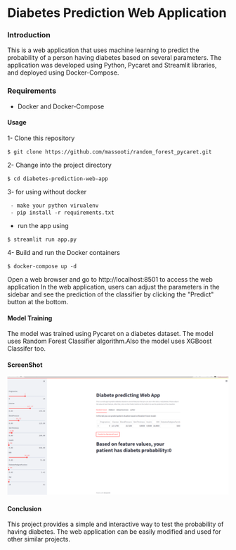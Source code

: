 # Diabetes Prediction Web Application


### Introduction

This is a web application that uses machine learning to predict the probability of a person having diabetes based on several parameters. The application was developed using Python, Pycaret and Streamlit libraries, and deployed using Docker-Compose.



### Requirements

* Docker and Docker-Compose

#### Usage

1- Clone this repository

```
$ git clone https://github.com/massooti/random_forest_pycaret.git

```
2- Change into the project directory

```
$ cd diabetes-prediction-web-app

```

3- for using without docker

```
 - make your python virualenv
 - pip install -r requirements.txt
```

* run the app using 
```
$ streamlit run app.py
```


4- Build and run the Docker containers

```
$ docker-compose up -d

```
Open a web browser and go to http://localhost:8501 to access the web application
In the web application, users can adjust the parameters in the sidebar and see the prediction of the classifier by clicking the "Predict" button at the bottom.

#### Model Training
The model was trained using Pycaret on a diabetes dataset. The model uses Random Forest Classifier algorithm.Also
the model uses XGBoost Classifer too.

#### ScreenShot 
![Diabetes Prediction Web Application](image/web-app.png)


#### Conclusion
This project provides a simple and interactive way to test the probability of having diabetes. The web application can be easily modified and used for other similar projects.
